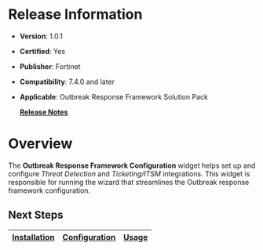 # Release Information

- **Version**: 1.0.1

- **Certified**: Yes

- **Publisher**: Fortinet  

- **Compatibility**: 7.4.0 and later

- **Applicable**: Outbreak Response Framework Solution Pack

  [**Release Notes**](./widget/release_notes.md)

# Overview

The **Outbreak Response Framework Configuration** widget helps set up and configure *Threat Detection* and *Ticketing/ITSM* integrations. This widget is responsible for running the wizard that streamlines the Outbreak response framework configuration.

## Next Steps

| [Installation](./docs/setup.md#installation) | [Configuration](./docs/setup.md#configuration) | [Usage](./docs/usage.md) |
|----------------------------------------------|------------------------------------------------|--------------------------|

